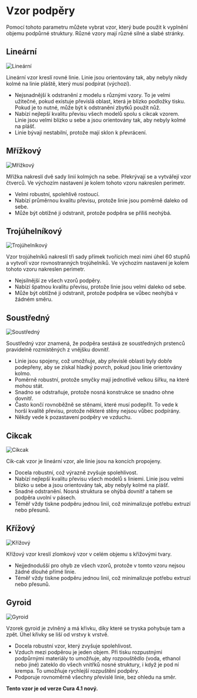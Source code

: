 Vzor podpěry
====
Pomocí tohoto parametru můžete vybrat vzor, který bude použit k vyplnění objemu podpůrné struktury. Různé vzory mají různé silné a slabé stránky.

Lineární
----
![Lineární](../../../articles/images/support_pattern_lines.png)

Lineární vzor kreslí rovné linie. Linie jsou orientovány tak, aby nebyly nikdy kolmé na linie pláště, který musí podpírat (výchozí).
* Nejsnadnější k odstranění z modelu s různými vzory. To je velmi užitečné, pokud existuje převislá oblast, která je blízko podložky tisku. Pokud je to nutné, může být k odstranění zbytků použit nůž.
* Nabízí nejlepší kvalitu převisu všech modelů spolu s cikcak vzorem. Linie jsou velmi blízko u sebe a jsou orientovány tak, aby nebyly kolmé na plášť.
* Linie bývají nestabilní, protože mají sklon k převrácení.

Mřížkový
----
![Mřížkový](../../../articles/images/support_pattern_grid.png)

Mřížka nakreslí dvě sady linií kolmých na sebe. Překrývají se a vytvářejí vzor čtverců. Ve výchozím nastavení je kolem tohoto vzoru nakreslen perimetr.
* Velmi robustní, spolehlivě rostoucí.
* Nabízí průměrnou kvalitu převisu, protože linie jsou poměrně daleko od sebe.
* Může být obtížné ji odstranit, protože podpěra se příliš neohýbá.

Trojúhelníkový
----
![Trojúhelníkový](../../../articles/images/support_pattern_triangles.png)

Vzor trojúhelníků nakreslí tři sady přímek tvořících mezi nimi úhel 60 stupňů a vytvoří vzor rovnostranných trojúhelníků. Ve výchozím nastavení je kolem tohoto vzoru nakreslen perimetr.
* Nejsilnější ze všech vzorů podpěry.
* Nabízí špatnou kvalitu převisu, protože linie jsou velmi daleko od sebe.
* Může být obtížné ji odstranit, protože podpěra se vůbec neohýbá v žádném směru.

Soustředný
----
![Soustředný](../../../articles/images/support_pattern_concentric.png)

Soustředný vzor znamená, že podpěra sestává ze soustředných prstenců pravidelně rozmístěných z vnějšku dovnitř.
* Linie jsou spojeny, což umožňuje, aby převislé oblasti byly dobře podepřeny, aby se získal hladký povrch, pokud jsou linie orientovány kolmo.
* Poměrně robustní, protože smyčky mají jednotlivě velkou šířku, na které mohou stát.
* Snadno se odstraňuje, protože nosná konstrukce se snadno ohne dovnitř.
* Často končí rovnoběžně se stěnami, které musí podepřít. To vede k horší kvalitě převisu, protože některé stěny nejsou vůbec podpírány.
* Někdy vede k pozastavení podpěry ve vzduchu.

Cikcak
----
![Cikcak](../../../articles/images/support_pattern_zigzag.png)

Cik-cak vzor je lineární vzor, ale linie jsou na koncích propojeny.
* Docela robustní, což výrazně zvyšuje spolehlivost.
* Nabízí nejlepší kvalitu převisu všech modelů s liniemi. Linie jsou velmi blízko u sebe a jsou orientovány tak, aby nebyly kolmé na plášť.
* Snadné odstranění. Nosná struktura se ohýbá dovnitř a tahem se podpěra uvolní v pásech.
* Téměř vždy tiskne podpěru jednou linií, což minimalizuje potřebu extruzí nebo přesunů.

Křížový
----
![Křížový](../../../articles/images/support_pattern_cross.png)

Křížový vzor kreslí zlomkový vzor v celém objemu s křížovými tvary.
* Nejjednodušší pro ohyb ze všech vzorů, protože v tomto vzoru nejsou žádné dlouhé přímé linie.
* Téměř vždy tiskne podpěru jednou linií, což minimalizuje potřebu extruzí nebo přesunů.

Gyroid
----
![Gyroid](../../../articles/images/support_pattern_gyroid.png)

Vzorek gyroid je zvlněný a má křivku, díky které se tryska pohybuje tam a zpět. Úhel křivky se liší od vrstvy k vrstvě.
* Docela robustní vzor, který zvyšuje spolehlivost.
* Vzduch mezi podpěrou je jeden objem. Při tisku rozpustnými podpůrnými materiály to umožňuje, aby rozpouštědlo (voda, ethanol nebo jiné) zateklo do všech vnitřků nosné struktury, i když je pod ní krempa. To umožňuje rychlejší rozpuštění podpěry.
* Podporuje rovnoměrně všechny převislé linie, bez ohledu na směr.

**Tento vzor je od verze Cura 4.1 nový.**



